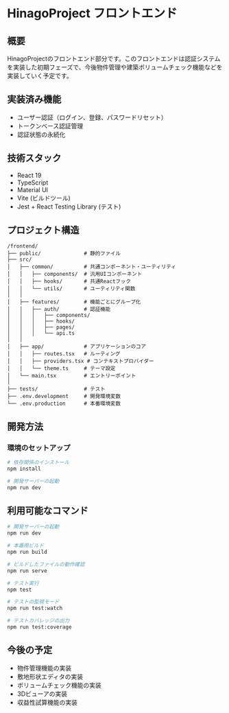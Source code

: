 # HinagoProject フロントエンド

## 概要

HinagoProjectのフロントエンド部分です。このフロントエンドは認証システムを実装した初期フェーズで、今後物件管理や建築ボリュームチェック機能などを実装していく予定です。

## 実装済み機能

- ユーザー認証（ログイン、登録、パスワードリセット）
- トークンベース認証管理
- 認証状態の永続化

## 技術スタック

- React 19
- TypeScript
- Material UI
- Vite (ビルドツール)
- Jest + React Testing Library (テスト)

## プロジェクト構造

```
/frontend/
├── public/              # 静的ファイル
├── src/
│   ├── common/          # 共通コンポーネント・ユーティリティ
│   │   ├── components/  # 汎用UIコンポーネント
│   │   ├── hooks/       # 共通Reactフック
│   │   └── utils/       # ユーティリティ関数
│   │
│   ├── features/        # 機能ごとにグループ化
│   │   ├── auth/        # 認証機能
│   │   │   ├── components/
│   │   │   ├── hooks/
│   │   │   ├── pages/
│   │   │   └── api.ts
│   │
│   ├── app/             # アプリケーションのコア
│   │   ├── routes.tsx   # ルーティング
│   │   ├── providers.tsx # コンテキストプロバイダー
│   │   └── theme.ts     # テーマ設定
│   └── main.tsx         # エントリーポイント
│
├── tests/               # テスト
├── .env.development     # 開発環境変数
└── .env.production      # 本番環境変数
```

## 開発方法

### 環境のセットアップ

```bash
# 依存関係のインストール
npm install

# 開発サーバーの起動
npm run dev
```

## 利用可能なコマンド

```bash
# 開発サーバーの起動
npm run dev

# 本番用ビルド
npm run build

# ビルドしたファイルの動作確認
npm run serve

# テスト実行
npm test

# テストの監視モード
npm run test:watch

# テストカバレッジの出力
npm run test:coverage
```

## 今後の予定

- 物件管理機能の実装
- 敷地形状エディタの実装
- ボリュームチェック機能の実装
- 3Dビューアの実装
- 収益性試算機能の実装